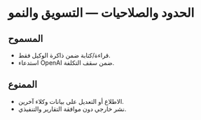 # الحدود والصلاحيات — التسويق والنمو

## المسموح
- قراءة/كتابة ضمن ذاكرة الوكيل فقط.
- استدعاء OpenAI ضمن سقف التكلفة.

## الممنوع
- الاطلاع أو التعديل على بيانات وكلاء آخرين.
- نشر خارجي دون موافقة التقارير والتنفيذي.
